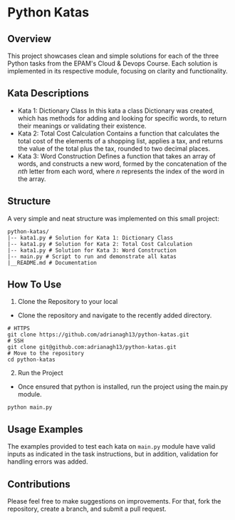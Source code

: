 # Python Katas

## Overview
This project showcases clean and simple solutions for each of the three Python tasks from the EPAM's Cloud & Devops Course. Each solution is implemented in its respective module, focusing on clarity and functionality.

## Kata Descriptions
* Kata 1: Dictionary Class
In this kata a class Dictionary was created, which has methods for adding and looking for specific words, to return their meanings or validating their existence.
* Kata 2: Total Cost Calculation
Contains a function that calculates the total cost of the elements of a shopping list, applies a tax, and returns the value of the total plus the tax, rounded to two decimal places.
* Kata 3: Word Construction
Defines a function that takes an array of words, and constructs a new word, formed by the concatenation of the *nth* letter from each word, where *n* represents the index of the word in the array.

## Structure
A very simple and neat structure was implemented on this small project:
```
python-katas/
|-- kata1.py # Solution for Kata 1: Dictionary Class
|-- kata1.py # Solution for Kata 2: Total Cost Calculation
|-- kata1.py # Solution for Kata 3: Word Construction
|-- main.py # Script to run and demonstrate all katas
|__README.md # Documentation
```

## How To Use
1. Clone the Repository to your local
- Clone the repository and navigate to the recently added directory.
```
# HTTPS
git clone https://github.com/adrianagh13/python-katas.git
# SSH
git clone git@github.com:adrianagh13/python-katas.git
# Move to the repository
cd python-katas
```
2. Run the Project
- Once ensured that python is installed, run the project using the main.py module.
```
python main.py
```

## Usage Examples
The examples provided to test each kata on `main.py` module have valid inputs as indicated in the task instructions, but in addition, validation for handling errors was added.

## Contributions
Please feel free to make suggestions on improvements. For that, fork the repository, create a branch, and submit a pull request.